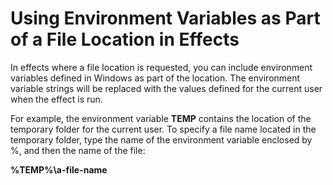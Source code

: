# Using Environment Variables as Part of a File Location in Effects

In effects where a file location is requested, you can include environment variables defined in Windows as part of the location. The environment variable strings will be replaced with the values defined for the current user when the effect is run.

For example, the environment variable **TEMP** contains the location of the temporary folder for the current user. To specify a file name located in the temporary folder, type the name of the environment variable enclosed by %, and then the name of the file:

**%TEMP%\\a-file-name**
